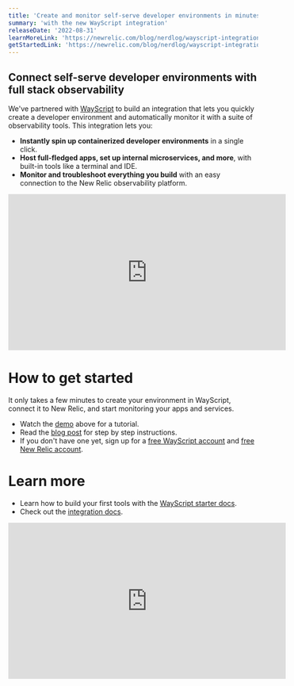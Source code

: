 ```yaml
---
title: 'Create and monitor self-serve developer environments in minutes'
summary: 'with the new WayScript integration'
releaseDate: '2022-08-31'
learnMoreLink: 'https://newrelic.com/blog/nerdlog/wayscript-integration' 
getStartedLink: 'https://newrelic.com/blog/nerdlog/wayscript-integration'
---
```

## Connect self-serve developer environments with full stack observability
We've partnered with [WayScript](https://wayscript.com) to build an integration that lets you quickly create a developer environment and automatically monitor it with a suite of observability tools. This integration lets you:
- **Instantly spin up containerized developer environments** in a single click.
- **Host full-fledged apps, set up internal microservices, and more**, with built-in tools like a terminal and IDE.
- **Monitor and troubleshoot everything you build** with an easy connection to the New Relic observability platform.

<iframe width="560" height="315" src="https://www.youtube.com/embed/EjX0nZ0w6Mo" title="YouTube video player" frameborder="0" allow="accelerometer; autoplay; clipboard-write; encrypted-media; gyroscope; picture-in-picture" allowfullscreen></iframe>

# How to get started
It only takes a few minutes to create your environment in WayScript, connect it to New Relic, and start monitoring your apps and services.
- Watch the [demo](https://www.youtube.com/watch?v=EjX0nZ0w6Mo) above for a tutorial.
- Read the [blog post](https://newrelic.com/blog/nerdlog/wayscript-integration) for step by step instructions.
- If you don't have one yet, sign up for a [free WayScript account](https://app.wayscript.com/) and [free New Relic account](https://newrelic.com/signup).

# Learn more
- Learn how to build your first tools with the [WayScript starter docs](https://wsxdocs.wayscript.com/quickstart).
- Check out the [integration docs](http://docs.wayscript.com/managing-tools/integrations/new-relic).

<iframe width="560" height="315" src="https://fast.wistia.net/embed/iframe/53mdh8hbwz" allow="accelerometer; autoplay; encrypted-media; gyroscope; picture-in-picture" frameBorder="0" allowfullscreen="false" class="css-1b4920d"></iframe>